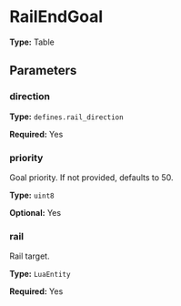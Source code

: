 # RailEndGoal

**Type:** Table

## Parameters

### direction

**Type:** `defines.rail_direction`

**Required:** Yes

### priority

Goal priority. If not provided, defaults to 50.

**Type:** `uint8`

**Optional:** Yes

### rail

Rail target.

**Type:** `LuaEntity`

**Required:** Yes

